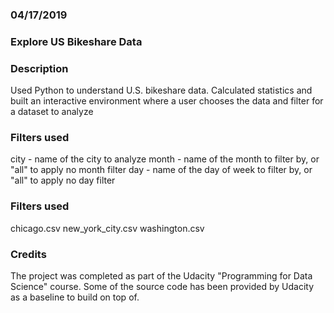 ### 04/17/2019

### Explore US Bikeshare Data

### Description
Used Python to understand U.S. bikeshare data. 
Calculated statistics and built an interactive environment where a user chooses the data and filter for a dataset to analyze

### Filters used
city - name of the city to analyze
month - name of the month to filter by, or "all" to apply no month filter
day - name of the day of week to filter by, or "all" to apply no day filter

### Filters used
chicago.csv
new_york_city.csv
washington.csv

### Credits
The project was completed as part of the Udacity "Programming for Data Science" course. Some of the source code has been provided by Udacity as a baseline to build on top of. 

